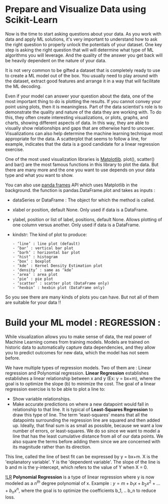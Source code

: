# Prepare and Visualize Data using Scikit-Learn

Now is the time to start asking questions about your data. As you work with data and apply ML solutions,
it's very important to understand how to ask the right question to properly unlock the potentials of your dataset.
One key step is asking the right question that will will determine what type of ML algorithms you will leverage. 
And the quality of the answer you get back will be heavily dependent on the nature of your data.

It is not very common to be gifted a dataset that is completely ready to use to create a ML model out of the box. You usually need to play around
with the dataset, extract good features and arrange it in a way that will facilitate the ML decoding. 

Even if your model can answer your question about the data, one of the most important thing to do is plotting the results. If you cannot convey
your point using plots, then it is meaningless. Part of the data scientist's role is to demonstrate the quality and nature of the data they 
are working with. To do this, they often create interesting visualizations, or plots, graphs, and charts, showing different aspects of data.
In this way, they are able to visually show relationships and gaps that are otherwise hard to uncover. Visualizations can also help determine 
the machine learning technique most appropriate for the data. A scatterplot that seems to follow a line, for example, indicates that the data 
is a good candidate for a linear regression exercise.

One of the most used visualization libraries is [Matplotlib](https://matplotlib.org/). plot(), scatter() and bar() are the most famous functions 
in this library to plot the data. But there are many more and the one you want to use depends on your data type and what you want to show.

You can also use [panda frames](https://pandas.pydata.org/docs/reference/api/pandas.DataFrame.plot.html) API which uses Matplotlib in the background.
the function is pandas.DataFrame.plot and takes as inputs : 
- dataSeries or DataFrame : The object for which the method is called.
- xlabel or position, default None. Only used if data is a DataFrame.
- ylabel, position or list of label, positions, default None. Allows plotting of one column versus another. Only used if data is a DataFrame.
- kindstr: The kind of plot to produce:

      - ‘line’ : line plot (default)
      - ‘bar’ : vertical bar plot
      - ‘barh’ : horizontal bar plot
      - ‘hist’ : histogram
      - ‘box’ : boxplot
      - ‘kde’ : Kernel Density Estimation plot
      - ‘density’ : same as ‘kde’
      - ‘area’ : area plot
      - ‘pie’ : pie plot
      - ‘scatter’ : scatter plot (DataFrame only)
      - ‘hexbin’ : hexbin plot (DataFrame only)

So you see there are many kinds of plots you can have. But not all of them are suitable for your data !! 

# Build your ML model : REGRESSION : 

While visualization allows you to make sense of data, the real power of Machine Learning comes from training models.
Models are trained on historic data to automatically capture data dependencies, and they allow you to predict outcomes for new data,
which the model has not seem before.

We have multiple types of regression models. Two of them are : Linear regression and Polynomial regression.
**Linear Regression** establishes establishes a linear relationship between x and y (Ex: y = bx+m), where the goal is to optimize the slope (b)
to minimize the cost.
The goal of a linear regression exercise is to be able to plot a line to:
- Show variable relationships.
- Make accurate predictions on where a new datapoint would fall in relationship to that line.
It is typical of **Least-Squares Regression** to draw this type of line. The term 'least-squares' means that all the datapoints
surrounding the regression line are squared and then added up. Ideally, that final sum is as small as possible, because we want a low
number of errors, or least-squares.
We do so since we want to model a line that has the least cumulative distance from all of our data points.
We also square the terms before adding them since we are concerned with its magnitude rather than its direction.

This line, called the line of best fit can be expressed by y = bx+m. X is the 'explanatory variable'. Y is the 'dependent variable'.
The slope of the line is b and m is the y-intercept, which refers to the value of Y when X = 0.

[!LR](LR.png)
**Polynomial Regression** is a type of linear regression where y is now modeled as a $n^{th}$ degree polynomial of x. 
Example :
$y = m + b_1x + b_2x^2 + ... + b_nx^n$, where the goal is to optimize the coefficients b_1, .. b_n to reduce loss. 
